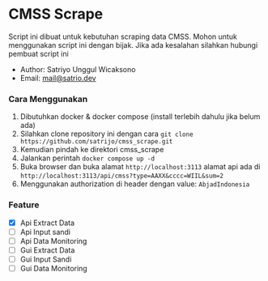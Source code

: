# CMSS Scrape

Script ini dibuat untuk kebutuhan scraping data CMSS. Mohon untuk menggunakan script ini dengan bijak. Jika ada kesalahan silahkan hubungi pembuat script ini

- Author: Satriyo Unggul Wicaksono
- Email: mail@satrio.dev

### Cara Menggunakan

1. Dibutuhkan docker & docker compose (install terlebih dahulu jika belum ada)
2. Silahkan clone repository ini dengan cara `git clone https://github.com/satrijo/cmss_scrape.git`
3. Kemudian pindah ke direktori cmss_scrape
4. Jalankan perintah `docker compose up -d`
5. Buka browser dan buka alamat `http://localhost:3113` alamat api ada di `http://localhost:3113/api/cmss?type=AAXX&cccc=WIIL&sum=2`
6. Menggunakan authorization di header dengan value: `AbjadIndonesia`

### Feature

- [x] Api Extract Data
- [ ] Api Input sandi
- [ ] Api Data Monitoring
- [ ] Gui Extract Data
- [ ] Gui Input Sandi
- [ ] Gui Data Monitoring
